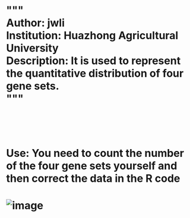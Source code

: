 <h1>""" <br>
Author: jwli <br>
Institution: Huazhong Agricultural University <br>
Description: It is used to represent the quantitative distribution of four gene sets. <br>
"""<br>
<h1>
<br>

<h1> Use: You need to count the number of the four gene sets yourself and then correct the data in the R code <br> <h1>

![image](https://github.com/jwli-code/Paulworld/blob/main/pan-genome/Gene%20cluster/cluster_family/familyplot.png)
